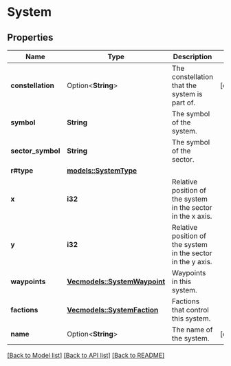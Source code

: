 # System

## Properties

Name | Type | Description | Notes
------------ | ------------- | ------------- | -------------
**constellation** | Option<**String**> | The constellation that the system is part of. | [optional]
**symbol** | **String** | The symbol of the system. | 
**sector_symbol** | **String** | The symbol of the sector. | 
**r#type** | [**models::SystemType**](SystemType.md) |  | 
**x** | **i32** | Relative position of the system in the sector in the x axis. | 
**y** | **i32** | Relative position of the system in the sector in the y axis. | 
**waypoints** | [**Vec<models::SystemWaypoint>**](SystemWaypoint.md) | Waypoints in this system. | 
**factions** | [**Vec<models::SystemFaction>**](SystemFaction.md) | Factions that control this system. | 
**name** | Option<**String**> | The name of the system. | [optional]

[[Back to Model list]](../README.md#documentation-for-models) [[Back to API list]](../README.md#documentation-for-api-endpoints) [[Back to README]](../README.md)


